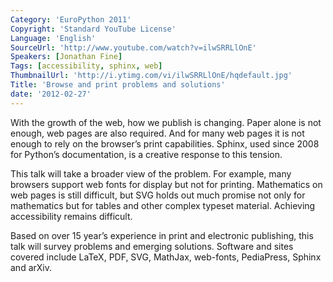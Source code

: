 ```yaml
---
Category: 'EuroPython 2011'
Copyright: 'Standard YouTube License'
Language: 'English'
SourceUrl: 'http://www.youtube.com/watch?v=ilwSRRLlOnE'
Speakers: [Jonathan Fine]
Tags: [accessibility, sphinx, web]
ThumbnailUrl: 'http://i.ytimg.com/vi/ilwSRRLlOnE/hqdefault.jpg'
Title: 'Browse and print problems and solutions'
date: '2012-02-27'
---
```

With the growth of the web, how we publish is changing. Paper alone is not
enough, web pages are also required. And for many web pages it is not enough
to rely on the browser’s print capabilities. Sphinx, used since 2008 for
Python’s documentation, is a creative response to this tension.

This talk will take a broader view of the problem. For example, many browsers
support web fonts for display but not for printing. Mathematics on web pages
is still difficult, but SVG holds out much promise not only for mathematics
but for tables and other complex typeset material. Achieving accessibility
remains difficult.

Based on over 15 year’s experience in print and electronic publishing, this
talk will survey problems and emerging solutions. Software and sites covered
include LaTeX, PDF, SVG, MathJax, web-fonts, PediaPress, Sphinx and arXiv.

